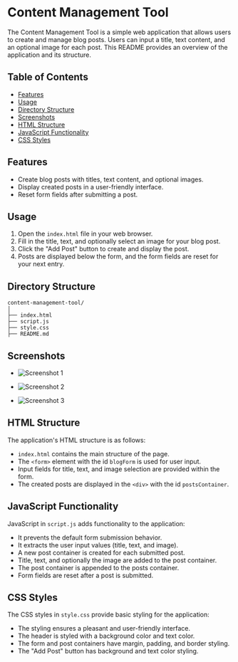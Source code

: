 # Content Management Tool

The Content Management Tool is a simple web application that allows users to create and manage blog posts. Users can input a title, text content, and an optional image for each post. This README provides an overview of the application and its structure.

## Table of Contents

- [Features](#features)
- [Usage](#usage)
- [Directory Structure](#directory-structure)
- [Screenshots](#screenshots)
- [HTML Structure](#html-structure)
- [JavaScript Functionality](#javascript-functionality)
- [CSS Styles](#css-styles)

## Features

- Create blog posts with titles, text content, and optional images.
- Display created posts in a user-friendly interface.
- Reset form fields after submitting a post.

## Usage

1. Open the `index.html` file in your web browser.
2. Fill in the title, text, and optionally select an image for your blog post.
3. Click the "Add Post" button to create and display the post.
4. Posts are displayed below the form, and the form fields are reset for your next entry.

## Directory Structure

```plaintext
content-management-tool/
│
├── index.html
├── script.js
├── style.css
├── README.md
```

## Screenshots

- ![Screenshot 1](https://pralinkhaira.github.io/Storage-Misc/cm1.png)

- ![Screenshot 2](https://pralinkhaira.github.io/Storage-Misc/cm2.png)

- ![Screenshot 3](https://pralinkhaira.github.io/Storage-Misc/cm3.png)

## HTML Structure

The application's HTML structure is as follows:

- `index.html` contains the main structure of the page.
- The `<form>` element with the id `blogForm` is used for user input.
- Input fields for title, text, and image selection are provided within the form.
- The created posts are displayed in the `<div>` with the id `postsContainer`.

## JavaScript Functionality

JavaScript in `script.js` adds functionality to the application:

- It prevents the default form submission behavior.
- It extracts the user input values (title, text, and image).
- A new post container is created for each submitted post.
- Title, text, and optionally the image are added to the post container.
- The post container is appended to the posts container.
- Form fields are reset after a post is submitted.

## CSS Styles

The CSS styles in `style.css` provide basic styling for the application:

- The styling ensures a pleasant and user-friendly interface.
- The header is styled with a background color and text color.
- The form and post containers have margin, padding, and border styling.
- The "Add Post" button has background and text color styling.